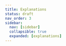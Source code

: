 ```yaml
---
title: Explanations
status: draft
nav_order: 3
sidebar:
  nav: [sidebar]
  collapsible: true
  expanded: [explanations]
---
```

